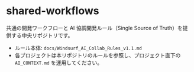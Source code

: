 # shared-workflows

共通の開発ワークフローと AI 協調開発ルール（Single Source of Truth）を提供する中央リポジトリです。

- ルール本体: `docs/Windsurf_AI_Collab_Rules_v1.1.md`
- 各プロジェクトは本リポジトリのルールを参照し、プロジェクト直下の `AI_CONTEXT.md` を運用してください。
